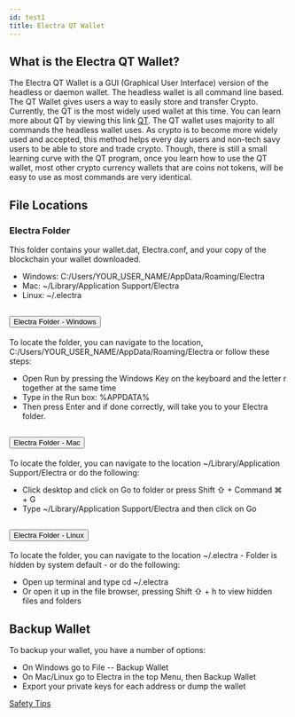 ```yaml
---
id: test1
title: Electra QT Wallet
---
```


## **What is the Electra QT Wallet?**

The Electra QT Wallet is a GUI (Graphical User Interface) version of the headless or daemon wallet. The headless wallet is all command line based. The QT Wallet gives users a way to easily store and transfer Crypto. Currently, the QT is the most widely used wallet at this time. You can learn more about QT by viewing this link [QT](https://qt.io). The QT wallet uses majority to all commands the headless wallet uses. As crypto is to become more widely used and accepted, this method helps every day users and non-tech savy users to be able to store and trade crypto. Though, there is still a small learning curve with the QT program, once you learn how to use the QT wallet, most other crypto currency wallets that are coins not tokens, will be easy to use as most commands are very identical.

## **File Locations**

### Electra Folder

This folder contains your wallet.dat, Electra.conf, and your copy of the blockchain your wallet downloaded.

*   Windows: C:/Users/YOUR_USER_NAME/AppData/Roaming/Electra
*   Mac: ~/Library/Application Support/Electra
*   Linux: ~/.electra

<div class="accordion" id="accordionExample">

<div class="card">

<div class="card-header" id="headingOne">

## <button class="btn btn-link" type="button" data-toggle="collapse" data-target="#collapseOne" aria-expanded="true" aria-controls="collapseOne">Electra Folder - Windows</button>

</div>

<div id="collapseOne" class="collapse show" aria-labelledby="headingOne" data-parent="#accordionExample">

<div class="card-body">

To locate the folder, you can navigate to the location, C:/Users/YOUR_USER_NAME/AppData/Roaming/Electra or follow these steps:

*   Open Run by pressing the Windows Key on the keyboard and the letter r together at the same time
*   Type in the Run box: %APPDATA%
*   Then press Enter and if done correctly, will take you to your Electra folder.

</div>

</div>

</div>

<div class="card">

<div class="card-header" id="headingTwo">

## <button class="btn btn-link" type="button" data-toggle="collapse" data-target="#collapseTwo" aria-expanded="false" aria-controls="collapseTwo">Electra Folder - Mac</button>

</div>

<div id="collapseTwo" class="collapse show" aria-labelledby="headingTwo" data-parent="#accordionExample">

<div class="card-body">

To locate the folder, you can navigate to the location ~/Library/Application Support/Electra or do the following:

*   Click desktop and click on Go to folder or press Shift ⇧ + Command ⌘ + G
*   Type ~/Library/Application Support/Electra and then click on Go

</div>

</div>

</div>

<div class="card">

<div class="card-header" id="headingThree">

## <button class="btn btn-link" type="button" data-toggle="collapse" data-target="#collapseThree" aria-expanded="false" aria-controls="collapseThree">Electra Folder - Linux</button>

</div>

<div id="collapseThree" class="collapse show" aria-labelledby="headingThree" data-parent="#accordionExample">

<div class="card-body">

To locate the folder, you can navigate to the location ~/.electra - Folder is hidden by system default - or do the following:

*   Open up terminal and type cd ~/.electra
*   Or open it up in the file browser, pressing Shift ⇧ + h to view hidden files and folders

</div>

</div>

</div>

</div>

## **Backup Wallet**

To backup your wallet, you have a number of options:

*   On Windows go to File -- Backup Wallet
*   On Mac/Linux go to Electra in the top Menu, then Backup Wallet
*   Export your private keys for each address or dump the wallet

[Safety Tips](https://medium.com/electraproject/electra-safety-tips-dfd7fb4c9bfc)
